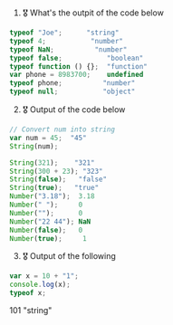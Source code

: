 1. 🎖 What's the outpit of the code below
```js
typeof "Joe";      "string"       
typeof 4;           "number"
typeof NaN;          "number"
typeof false;           "boolean"
typeof function () {};  "function"
var phone = 8983700;    undefined
typeof phone;          "number"
typeof null;           "object"
```

2. 🎖 Output of the code below
```js
// Convert num into string
var num = 45;  "45"
String(num);  

String(321);    "321"
String(300 + 23); "323"
String(false);   "false"
String(true);   "true"
Number("3.18");  3.18
Number(" ");     0
Number("");      0
Number("22 44"); NaN
Number(false);   0
Number(true);     1
```

3. 🎖 Output of the following

```js
var x = 10 + "1";
console.log(x);
typeof x;
```
101
"string"
